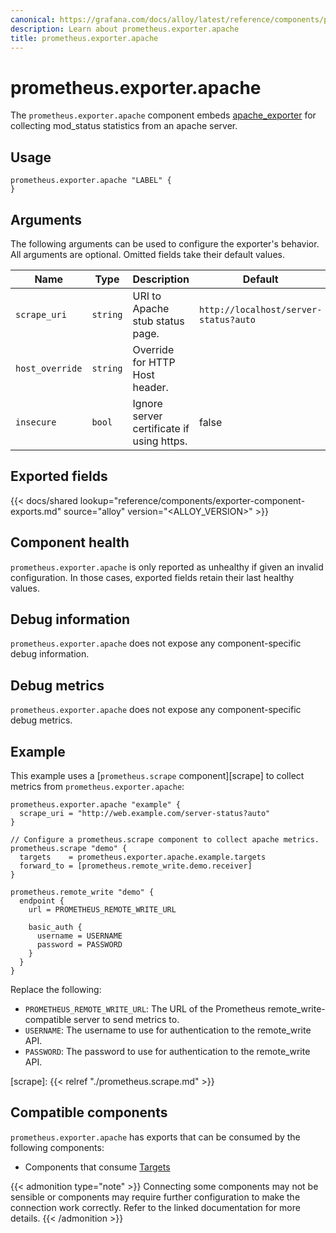 ```yaml
---
canonical: https://grafana.com/docs/alloy/latest/reference/components/prometheus.exporter.apache/
description: Learn about prometheus.exporter.apache
title: prometheus.exporter.apache
---
```


# prometheus.exporter.apache

The `prometheus.exporter.apache` component embeds
[apache_exporter](https://github.com/Lusitaniae/apache_exporter) for collecting mod_status statistics from an apache server.

## Usage

```river
prometheus.exporter.apache "LABEL" {
}
```

## Arguments

The following arguments can be used to configure the exporter's behavior.
All arguments are optional. Omitted fields take their default values.

| Name            | Type     | Description                               | Default                               | Required |
| --------------- | -------- | ----------------------------------------- | ------------------------------------- | -------- |
| `scrape_uri`    | `string` | URI to Apache stub status page.           | `http://localhost/server-status?auto` | no       |
| `host_override` | `string` | Override for HTTP Host header.            |                                       | no       |
| `insecure`      | `bool`   | Ignore server certificate if using https. | false                                 | no       |

## Exported fields

{{< docs/shared lookup="reference/components/exporter-component-exports.md" source="alloy" version="<ALLOY_VERSION>" >}}

## Component health

`prometheus.exporter.apache` is only reported as unhealthy if given
an invalid configuration. In those cases, exported fields retain their last
healthy values.

## Debug information

`prometheus.exporter.apache` does not expose any component-specific
debug information.

## Debug metrics

`prometheus.exporter.apache` does not expose any component-specific
debug metrics.

## Example

This example uses a [`prometheus.scrape` component][scrape] to collect metrics
from `prometheus.exporter.apache`:

```river
prometheus.exporter.apache "example" {
  scrape_uri = "http://web.example.com/server-status?auto"
}

// Configure a prometheus.scrape component to collect apache metrics.
prometheus.scrape "demo" {
  targets    = prometheus.exporter.apache.example.targets
  forward_to = [prometheus.remote_write.demo.receiver]
}

prometheus.remote_write "demo" {
  endpoint {
    url = PROMETHEUS_REMOTE_WRITE_URL

    basic_auth {
      username = USERNAME
      password = PASSWORD
    }
  }
}
```

Replace the following:

- `PROMETHEUS_REMOTE_WRITE_URL`: The URL of the Prometheus remote_write-compatible server to send metrics to.
- `USERNAME`: The username to use for authentication to the remote_write API.
- `PASSWORD`: The password to use for authentication to the remote_write API.

[scrape]: {{< relref "./prometheus.scrape.md" >}}

<!-- START GENERATED COMPATIBLE COMPONENTS -->

## Compatible components

`prometheus.exporter.apache` has exports that can be consumed by the following components:

- Components that consume [Targets](../../compatibility/#targets-consumers)

{{< admonition type="note" >}}
Connecting some components may not be sensible or components may require further configuration to make the connection work correctly.
Refer to the linked documentation for more details.
{{< /admonition >}}

<!-- END GENERATED COMPATIBLE COMPONENTS -->
